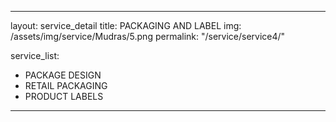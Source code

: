 ---

layout: service_detail
title: PACKAGING AND LABEL
img: /assets/img/service/Mudras/5.png
permalink: "/service/service4/"

service_list:  
- PACKAGE DESIGN
- RETAIL PACKAGING
- PRODUCT LABELS


---